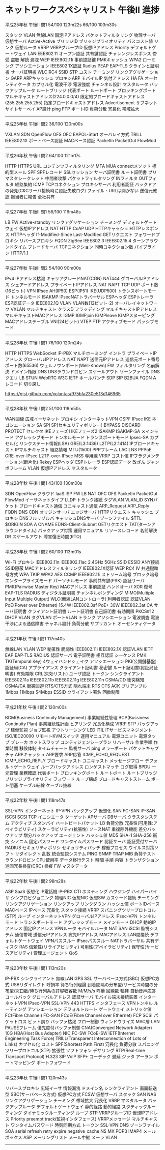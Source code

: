 # ネットワークスペシャリスト 午後Ⅱ 進捗

平成25年秋 午後Ⅱ 問1 54/100 123m22s 66/100 103m30s

スタック VLAN 無線LAN 固定IPアドレス パケットフィルタリング 物理サーバ 仮想サーバ Active-Active ブリッジID ブリッジプライオリティ パスコスト値 リンク 仮想ルータ VRRP VRRPグループID 仮想IPアドレス Priority デフォルトゲートウェイ LANIEEE802.11 オープン認証 共有鍵認証 チャレンジレスポンス 傍受 盗聴 解読 漏洩 WEP IEEE802.11i 事前認証鍵 PMKキャッシュ WPA2 ローミング アソシエーション IEEE802.1X認証 Radius PEAP EAP-TLS クラインと証明書 サーバ証明書 WLC RC4 SSID STP コスト チーミング リンクアグリゲーション GARP ARPキャッシュ プロキシARP モバイルIP 気付アドレス HA FA オーセンティケータ カプセル化 電波干渉 電波強度 チャンネル設計 マスタルータ バックアップルータ ルートブリッジ 代表ポート ルートポート ブロッキングポート マルチキャストアドレス(224.0.0.0/4) 限定的ブロードキャストアドレス(255.255.255.255) 指定ブロードキャストアドレス Advertisement サブネット サイトサーベイ AP設計 ping FTP ポートID 負荷分散 冗長化 帯域拡大 

---------------------------
平成25年秋 午後Ⅱ 問2 36/100 120m00s

VXLAN SDN OpenFlow OFS OFC EAPOL-Start オーバレイ方式 TRILL IEEE802.1X ポートベース認証 MACベース認証 PacketIn PacketOut FlowMod

---------------------------
平成26年秋 午後Ⅱ 問2 64/100 121m17s

HTTP HTTPS URL コンテンツフィルタリング MTA MUA connectメソッド 標的型メール SPF SPFレコード SSLセッション サーバ証明書 ルート証明書 プリマスタシークレット 中間者攻撃 パケットフィルタリング INフィルタ OUTフィルタ 経路集約 ICMP TCPコネクション プロキシサーバ 利用者認証 バックドアの発見(C&Cサーバ接続時に認証失敗ログ) ファイル・URLは開かない 送信元確認 担当者に報告 全社共有 

---------------------------
平成27年秋 午後Ⅱ 問1 56/100 116m48s

LB FW Active-standby リンクアグリケーション チーミング デフォルトゲートウェイ 仮想IPアドレス NAT HTTP CoAP UDP HTTPキャッシュ HTTPレスポンス HTTPヘッダ If-Modified-Since Last-Modified GETリクエスト フォワードプロキシ リバースプロキシ FQDN ZigBee IEEE802.3 IEEE802.15.4 ターンアラウンドタイム ブレードサーバ TCPコネクション 同時コネクション数 パイプライン HTTP/1.1 

---------------------------
平成27年秋 午後Ⅱ 問2 54/100 90m00s

IPv4 IPアドレス枯渇 キャリアグレードNAT(CGN) NAT444 グローバルIPアドレス シェアードアドレス プライベートIPアドレス NAT NAPT TCP UDP ポート数(16ビット) VPN IPsec AH(IP50) ESP(IP51) IKE(UDP500) トランスポートモード トンネルモード ISAKMP IPsecNATトラバーサル ESPヘッダ ESPトレーラ ESP認証データ IEEE802.1Q VLAN VLAN数(12ビット-2) オーバレイネットワーク VXLAN マルチキャスト クラスD フラッディング マルチキャストIPアドレス マルチキャストMACアドレス IGMP IGMPjoin IGMPleave IGMPスヌーピング MACアドレステーブル VNI(24ビット) VTEP FTP アクティブモード パッシブモード 

---------------------------
平成28年秋 午後Ⅱ 問1 76/100 120m24s

HTTP HTTPS WebSocket IP-PBX マルチホーミング イントラ プライベートIPアドレス グローバルIPアドレス NAT NAPT 送信元IPアドレス 送信元ポート番号 ポート数(65536) ウェルノウンポート(Well-Known) FW フィルタリング 名前解決 ドメイン権限 DNS DNSラウンドロビン スケールアウト ゾーンファイル DNSクエリ LB STUN WebRTC W3C IETF ホールパンチ SDP SIP B2BUA FQDN Aレコード 切り戻し 

https://gist.github.com/voluntas/975bfa230e513d146965

---------------------------
平成28年秋 午後Ⅱ 問2 51/100 118m50s

WAN回線 広域イーサネット プロキシ インターネットVPN OSPF IPsec IKE ネゴシエーション SA SPI SP(セキュリティポリシー) BYPASS DISCARD PROTECT セレクタ IKEフェーズ1 IKEフェーズ2 ISAKMP ISAKMP-SA メインモード アグレッシブモード トンネルモード トランスポートモード Ipsec-SA カプセル化 リンクステート情報(LSA) GRE(L3:1436) L2TP(L2:1414) IPブロードキャスト IPマルチキャスト 経路情報 MTU(1500) PPPフレーム LAC LNS PPPoE GRE-over-IPsec L2TP-over-IPsec MSS 専用線 VRRP コスト値 IPフラグメンテーション(断片化) Rekey ESPヘッダ ESPトレーラ ESP認証データ 改ざん ジャンボフレーム VLAN 仮想IPアドレス マスタルータ

---------------------------
平成28年秋 午後Ⅱ 問1 43/100 130m00s

SDN OpenFlow クラウド IaaS ISP FW LB NAT OFC OFS PacketIn PacketOut FlowMod イーサネットタイプ LLDP トランク接続 タグVLAN VLAN_ID SYNパケット ブロードキャスト通信 ユニキャスト通信 ARP_Request ARP_Reply FQDN DNS CDN オリジンサーバ エッジサーバ HTTPリクエスト キャッシュ プロキシ DNSフルリゾルバ キャッシュDNSサーバ ゾーンファイル $TTL $ORIGIN SOA A CNAME EDNS-Client-Subnet GETリクエスト TAT(ターンアラウンドタイム) バックアップ対策 運用マニュアル リソースレコード 名前解決 DR スケールアウト 障害復旧時間(RTO) 

---------------------------
平成28年秋 午後Ⅱ 問2 60/100 113m01s

Wi-Fi プロキシ IEEE802.11n IEEE802.11ac 2.4GHz 5GHz SSID ESSID ANY接続 SSID隠蔽 MACアドレスフィルタリング IEEE802.1X認証 WEP RC4 IV 共通鍵暗号方式 WPA TKIP WPA2 AES CCMP IEEE802.11i ストリーム暗号 ブロック暗号 エンタープライズモード パーソナルモード 事前共有鍵(PSK) 認証サーバ PMK(Pairwise Master Key) MACアドレス 事前認証 ハンドオーバ XOR 復号 EAP-TLS RADIUS ディジタル証明書 チャンネルボンディング MIMO(Multiple Input Multiple Output) WLC(無線LANコントローラ) 利用者認証 認証VLAN PoE(Power over Ethernet) 15.4W IEEE802.3af PoE+ 30W IEEE802.3at CA サーバ証明書 クライアント証明書 ルート証明書 自己証明書 有効期限 PKCS#12 DHCP VLAN タグVLAN ポートVLAN トランク アソシエーション 電波調査 電波干渉による通信障害 チャネル設計 負荷分散 サプリカント オーセンティケータ 

---------------------------
平成21年秋 午後Ⅱ 問1 117m40s

無線LAN VLAN WEP 秘匿性 脆弱性 IEEE802.11i IEEE802.1X 認証VLAN IETF EAP EAP-TLS RADIUS 認証サーバ 電子証明書 相互認証 シーケンス PMK TK(Temporal Key) 4ウェイハンドシェイク アソシエーション PKI(公開鍵基盤) 認証局(CA) アプライアンス クライアント証明書 秘密鍵 ルート証明書(認証局証明書) 有効期限 CRL(失効リスト) ユーザ認証 トークン シンクライアント IEEE802.11a IEEE802.11b IEEE802.11g IEEE802.11n CSMA/CD 衝突検知 CSMA/CA 衝突回避 RTS/CTS方式 隠れ端末 RTS CTS ACK プリアンブル 1Mbps 11Mbps 54Mbps ESSID クライアント署名 回数制限 

---------------------------
平成21年秋 午後Ⅱ 問2 120m00s

BCM(Business Continuity Management) 事業継続性管理 BCP(Bussiness Continuity Plan) 事業継続性計画 ヒアリング 冗長化構成 VRRP STP バックアップ 稼働監視 ジョブ監視 アウトソーシング LED ITIL ITサービスマネジメント ISO/IEC20000 リモートKVMスイッチ 運用マニュアル 電源ユニット 電源タップ ブレーカ ホットスワップ コンティジェンシープラン リハーサル 作業手順 作業時間 移設体制 タイムチャート 監視サーバ ping ミラーポート パケットキャプチャ ARPキャッシュ ARP要求 ARP応答 ICMP_ECHO_REQUEST ICMP_ECHO_REPLY ブロードキャスト ユニキャスト メッセージフロー デフォルトゲートウェイ ループバックアドレス ロンゲストマッチ ログ取得 BPDU 一元管理 業務確認 代表ポート ブロッキングポート ルートポート ルートブリッジ ブリッジプライオリティ フォワード ループ構成 ブロードキャストストーム ポート閉塞 ケーブル結線 ケーブル抜線 

---------------------------
平成22年秋 午後Ⅱ 問1 118m47s

SSL-VPN インターネット IP-VPN バックアップ 仮想化 SAN FC-SAN IP-SAN iSCSI SCSI TCP イニシエータ ターゲット APサーバ DBサーバ クラスタシステム アクティブ スタンバイ ハートビートパケット LB 負荷分散 冗長性(可用性:アベイラビリティ) スケーラビリティ(拡張性) ソースNAT 重複除外機能 差分バックアップ 増分バックアップ エージェント ハッシュ値 MD5 SHA-1 SHA-256 衝突 シノニム 固定パスワード ワンタイムパスワード 認証サーバ 認証受付サーバ RADIUS セキュリティポリシ セキュリティパッチ 稼働プロセス ウイルス対策ソフト リダイレクト 乱数 統合監視システム PING SNMP TRAP MIB 負荷テスト ラウンドロビン CPU使用率 データ移行テスト 時間 手順 内容 トランザクション 巡回冗長検査(CRC) 検疫 FW マスタデータ

---------------------------
平成22年秋 午後Ⅱ 問2 98m28s

ASP SaaS 仮想化 IP電話機 IP-PBX CTI ホスティング ハウジング ハイパーバイザ シンプロビジョニング 物理NIC 仮想NIC 仮想SW カスケード接続 チーミング リンクアグリゲーション リンクアップ リンクダウン ハッシュ値 ポートIDベース MACベース IPベース 冗長化 スタック接続 VRRP スパニングツリープロトコル(STP) ループ インターネットVPN グローバルIPアドレス IPsec-VPN トンネルモード トランスポートモード アグレッシブモード メインモード DHCP 動的IPアドレス 固定IPアドレス VPNルータ モバイルルータ NAT SAN iSCSI 監視システム 通信帯域 送信元IPアドレス 宛先IPアドレス MACアドレス LAN間接続 デフォルトゲートウェイ VPNパススルー IPsecパススルー NATトラバーサル 共有ディスク RAS 信頼性(リライアビリティ) 可用性(アベイラビリティ) 保守性(サービスアビリティ) 管理エージェント QoS 

---------------------------
平成23年秋 午後Ⅱ 問1 113m20s

IP-PBX シンクライアント 無線LAN GPS SSL サーバベース方式(SBC) 仮想PC方式 USBリダイレクト 呼損率 待ち行列理論 到着間隔の分布型/サービス時間の分布型/窓口数/待ち行列系の許容収容数 M/M/s/s 呼量 回線数 輻輳 自動音声応答 コールバック グローバルアドレス 認証サーバ モバイル端末接続装置 インターネットVPN IPsec-VPN SSL-VPN 443 HTTPS インタフェース VPNトンネル ルーティング アソシエーション デフォルトルート ゲートウェイ メトリック値 FC(Fibre Channel) FC-SAN FCoE(Fibre Channel over Ethernet) FCP SCSI パケットロス ビット誤り バッファ枯渇 フロー制御 ウィンドウサイズ MAC層 LAN PAUSEフレーム 優先度付バッファ制御 CNA(Converged Network Adapter) 10G HBA(Host Bus Adapter) NIC FC-SW FCoE-SW IETF(Internet Engineering Task Force) TRILL(Transparent Interconnection of Lots of Links) カプセル化 コスト SPF(Shortest Path First) 冗長化 負荷分散 スパニングツリープロトコル(STP) 拡張性 ソフトフォン デザリング RTP(Real-time Transport Protocol) H.323 SIP VoIP SFP+ コーデック 遅延 ジッタ アーラン ポートマッピング ポートフォワード 

---------------------------
平成23年秋 午後Ⅱ 問1 120m43s

リバースプロキシ 広域イーサ 情報漏洩 ドメイン名 シンクライアント 画面転送型 SBC(サーバベース方式) 仮想PC方式 FCSW 仮想サーバ スタック SAN NAS リンクアグリゲーション チーミング 帯域拡大 冗長化 VRRP マスタルータ バックアップルータ デフォルトゲートウェイ 静的経路 動的経路 スタティックルーティング ダイナミックルーティング ループ STP VRRPグループID 仮想IPアドレス Priority preempt track(監視インタフェース) VRRPメッセージ マルチキャスト ワンタイムパスワード 時刻同期方式 トークン SSL-VPN DNS ゾーンファイル SOA serial refresh retry expire negative_cache NS MX POP3 IMAP4 メールボックス ASP メーリングリスト メール中継 メーラ VLAN

---------------------------